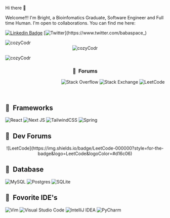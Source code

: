 Hi there 👋

Welcome!!! I'm Bright, a  Bioinfomatics Graduate, Software Engineer and Full time Human. I'm open to collaborations. You can find me here: 
</br>
<p>

[![Linkedin Badge](https://img.shields.io/badge/-bright-blue?style=for-the-badge&logo=Linkedin&logoColor=white&link=https://www.linkedin.com/in/bright-londa)](https://www.linkedin.com/in/bright-londa/)
[![Twitter](https://img.shields.io/badge/Babaspace-%231DA1F2.svg?style=for-the-badge&logo=Twitter&logoColor=white&link=https://www.twitter.com/babaspace_)](https://www.twitter.com/babaspace_)

</p>
     
<div align="center">
<img align="left" src="https://github-readme-stats.vercel.app/api?username=cozyCodr&&show_icons=true&locale=en&hide_border=true&count_private=true&include_all_commits=true&theme=github_dark" alt="cozyCodr" />
<br/>

<img align="center" src="https://github-readme-streak-stats.herokuapp.com/?user=cozyCodr&&theme=github_dark&hide_border=true&background=0D1117&stroke=58A6FF&ring=58A6FF&fire=DD5E31&currStreakNum=C3D1D9&currStreakLabel=1F6FEB&sideNums=C3D1D9&dates=E4E2E2&sideLabels=1F6FEB" alt="cozyCodr" />
<br/>

<p align="center">
<img align="left" src="https://github-readme-stats.vercel.app/api/top-langs/?username=cozyCodr&&theme=github_dark&hide_border=true&stroke=58A6FF&langs_count=8&layout=compact" alt="cozyCodr" />
</div>

<br>

<h3 align="center"> 🚀 &nbsp;Forums</h3>
<div align="right">

![Stack Overflow](https://img.shields.io/badge/-Stackoverflow-FE7A16?style=for-the-badge&logo=stack-overflow&logoColor=white)
![Stack Exchange](https://img.shields.io/badge/StackExchange-%23ffffff.svg?style=for-the-badge&logo=StackExchange&logoColor=white)
![LeetCode](https://img.shields.io/badge/LeetCode-000000?style=for-the-badge&logo=LeetCode&logoColor=#d16c06)

</div>

<br>

<h2> 🚀 &nbsp;Frameworks</h2>
<span >

![React](https://img.shields.io/badge/react-%2320232a.svg?style=for-the-badge&logo=react&logoColor=%2361DAFB)
![Next JS](https://img.shields.io/badge/Next-black?style=for-the-badge&logo=next.js&logoColor=white)
![TailwindCSS](https://img.shields.io/badge/tailwindcss-%2338B2AC.svg?style=for-the-badge&logo=tailwind-css&logoColor=white)
![Spring](https://img.shields.io/badge/spring-%236DB33F.svg?style=for-the-badge&logo=spring&logoColor=white)

</span>

<h2> 🚀 &nbsp;Dev Forums</h2>
<p align="center">
![LeetCode](https://img.shields.io/badge/LeetCode-000000?style=for-the-badge&logo=LeetCode&logoColor=#d16c06)

</p>

<h2> 🚀 &nbsp;Database</h2>
<p align="center">

![MySQL](https://img.shields.io/badge/mysql-%2300f.svg?style=for-the-badge&logo=mysql&logoColor=white)
![Postgres](https://img.shields.io/badge/postgres-%23316192.svg?style=for-the-badge&logo=postgresql&logoColor=white)
![SQLite](https://img.shields.io/badge/sqlite-%2307405e.svg?style=for-the-badge&logo=sqlite&logoColor=white)

</p>

<h2> 🚀 &nbsp;Fovorite IDE's</h2>
<p align="center">

![Vim](https://img.shields.io/badge/VIM-%2311AB00.svg?style=for-the-badge&logo=vim&logoColor=white)
![Visual Studio Code](https://img.shields.io/badge/Visual%20Studio%20Code-0078d7.svg?style=for-the-badge&logo=visual-studio-code&logoColor=white)
![IntelliJ IDEA](https://img.shields.io/badge/IntelliJIDEA-000000.svg?style=for-the-badge&logo=intellij-idea&logoColor=white)
![PyCharm](https://img.shields.io/badge/pycharm-143?style=for-the-badge&logo=pycharm&logoColor=black&color=black&labelColor=green)

</p>
